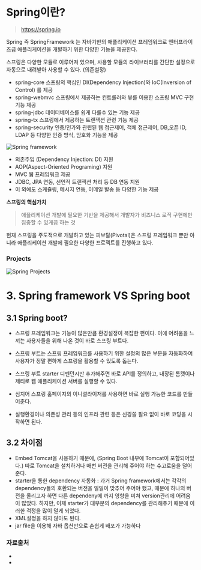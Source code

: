 # Spring이란?

> https://spring.io 

Spring 즉 SpringFramework 는 자바기반의 애플리케이션 프레임워크로 엔터프라이즈급 애플리케이션을 개발하기 위한 다양한 기능을 제공한다.

스프링은 다양한 모듈로 이루어져 있으며, 사용할 모듈의 라이브러리를 간단한 설정으로 자동으로 내려받아 사용할 수 있다. (의존설정)

- spring-core	스프링의 핵심인 DI(Dependency Injection)와 IoC(Inversion of Control) 를 제공
- spring-webmvc	스프링에서 제공하는 컨트롤러와 뷰를 이용한 스프링 MVC 구현 기능 제공
- spring-jdbc	데이터베이스를 쉽게 다룰수 있는 기능 제공
- spring-tx	스프링에서 제공하는 트랜잭션 관련 기능 제공
- spring-security	인증/인가와 관련된 웹 접근제어, 객체 접근제어, DB,오픈 ID, LDAP 등 다양한 인증 방식, 암호화 기능을 제공

![Spring framework](https://docs.spring.io/spring-framework/docs/3.2.x/spring-framework-reference/html/images/spring-overview.png)

- 의존주입 (Dependency Injection: DI) 지원
- AOP(Aspect-Oriented Programing) 지원
- MVC 웹 프레임워크 제공
- JDBC, JPA 연동, 선언적 트랜잭션 처리 등 DB 연동 지원
- 이 외에도 스케쥴링, 메시지 연동, 이메일 발송 등 다양한 기능 제공

**스프링의 핵심가치**

> 애플리케이션 개발에 필요한 기반을 제공해서 개발자가 비즈니스 로직 구현에만 집중할 수 있게끔 하는 것
> 

현재 스프링을 주도적으로 개발하고 있는 피보탈(Pivotal)은 스프링 프레임워크 뿐만 아니라 애플리케이션 개발에 필요한 다양한 프로젝트를 진행하고 있다.

### Projects

![Spring Projects](https://velog.velcdn.com/images%2Fdevbro%2Fpost%2F1607dadc-67e5-4f0b-a05f-94d42ea36ddb%2Fspring3.png)

# 3. Spring framework VS Spring boot

## 3.1 Spring boot?

- 스프링 프레임워크는 기능이 많은만큼 환경설정이 복잡한 편이다. 이에 어려움을 느끼는 사용자들을 위해 나온 것이 바로 스프링 부트다. 

- 스프링 부트는 스프링 프레임워크를 사용하기 위한 설정의 많은 부분을 자동화하여 사용자가 정말 편하게 스프링을 활용할 수 있도록 돕는다. 

- 스프링 부트 starter 디펜던시만 추가해주면 바로 API를 정의하고, 내장된 톰캣이나 제티로 웹 애플리케이션 서버를 실행할 수 있다. 

- 심지어 스프링 홈페이지의 이니셜라이저를 사용하면 바로 실행 가능한 코드를 만들어준다. 

- 실행환경이나 의존성 관리 등의 인프라 관련 등은 신경쓸 필요 없이 바로 코딩을 시작하면 된다. 

## 3.2 차이점

- Embed Tomcat을 사용하기 때문에, (Spring Boot 내부에 Tomcat이 포함되어있다.) 따로 Tomcat을 설치하거나 매번 버전을 관리해 주어야 하는 수고로움을 덜어준다.
- starter을 통한 dependency 자동화 :  과거 Spring framework에서는 각각의 dependency들의 호환되는 버전을 일일이 맞추어 주어야 했고, 때문에 하나의 버전을 올리고자 하면 다른 dependeny에 까지 영향을 미쳐 version관리에 어려움이 많았다. 하지만, 이제 starter가 대부분의 dependency를 관리해주기 때문에 이러한 걱정을 많이 덜게 되었다.
- XML설정을 하지 않아도 된다.
- jar file을 이용해 자바 옵션만으로 손쉽게 배포가 가능하다

### 자료출처
-
-
